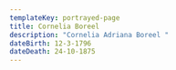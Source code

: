 ```yaml
---
templateKey: portrayed-page
title: Cornelia Boreel
description: "Cornelia Adriana Boreel "
dateBirth: 12-3-1796
dateDeath: 24-10-1875
---
```

